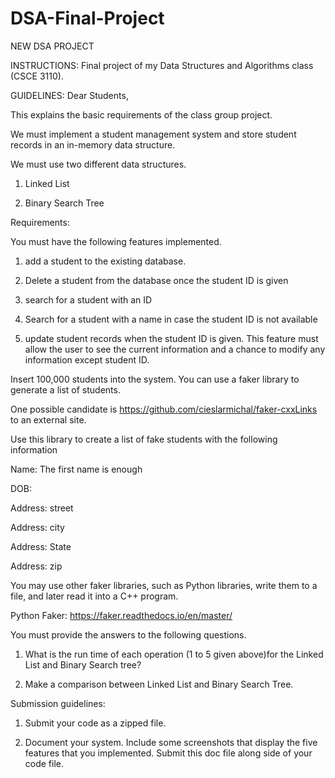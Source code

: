 # DSA-Final-Project
NEW DSA PROJECT



INSTRUCTIONS:
Final project of my Data Structures and Algorithms class (CSCE 3110). 

GUIDELINES:
Dear Students,

This explains the basic requirements of the class group project.

We must implement a student management system and store student records in an in-memory data structure.

We must use two different data structures.

1. Linked List

2. Binary Search Tree


Requirements:

You must have the following features implemented.

1. add a student to the existing database.

2. Delete a student from the database once the student ID is given

3. search for a student with an ID

4. Search for a student with a name in case the student ID is not available

5. update student records when the student ID is given. This feature must allow the user to see the current information and a chance to modify any information except student ID.

 

Insert 100,000 students into the system. You can use a faker library to generate a list of students. 

One possible candidate is https://github.com/cieslarmichal/faker-cxxLinks to an external site.

Use this library to create a list of fake students with the following information

Name: The first name is enough

DOB:

Address: street

Address: city

Address: State

Address: zip

You may use other faker libraries, such as Python libraries, write them to a file, and later read it into a C++ program.

Python Faker: https://faker.readthedocs.io/en/master/

 

You must provide the answers to the following questions.

1. What is the run time of each operation (1 to 5 given above)for the Linked List and Binary Search tree?

2. Make a comparison between Linked List and Binary Search Tree.

 
Submission guidelines:

1. Submit your code as a zipped file. 

2. Document your system. Include some screenshots that display the five features that you implemented. Submit this doc file along side of your code file.

